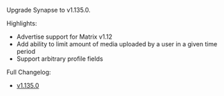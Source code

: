Upgrade Synapse to v1.135.0.

Highlights:
* Advertise support for Matrix v1.12
* Add ability to limit amount of media uploaded by a user in a given time period
* Support arbitrary profile fields

Full Changelog:
* [v1.135.0](https://github.com/element-hq/synapse/releases/tag/v1.135.0)
